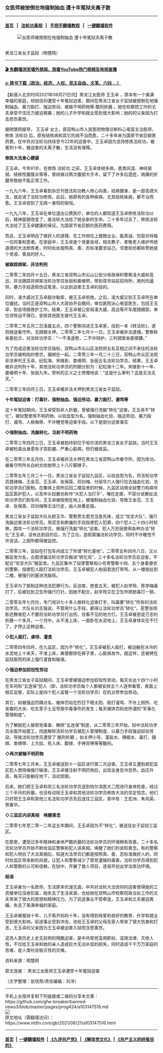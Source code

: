 ### 女医师被按倒在地强制抽血 遭十年冤狱夫离子散
------------------------

#### [首页](https://github.com/gfw-breaker/banned-news3/blob/master/README.md) &nbsp;&nbsp;|&nbsp;&nbsp; [法轮功真相](https://github.com/begood0513/basic/blob/master/README.md)  &nbsp;&nbsp;|&nbsp;&nbsp; [手把手翻墙教程](https://github.com/gfw-breaker/guides/wiki)  &nbsp;&nbsp;|&nbsp;&nbsp; [一键翻墙软件](https://github.com/gfw-breaker/nogfw/blob/master/README.md)  



<div><div class="featured_image">
 <figure>
  <img alt="女医师被按倒在地强制抽血 遭十年冤狱夫离子散" src="https://i.ntdtv.com/assets/uploads/2021/06/2021-06-21_134228-800x450.jpg"/>
 </figure><br/>
 <span class="caption">
  黑龙江省女子监狱（明慧网）
 </span>
</div>
</div><hr/>

#### [ 🎬  免翻墙浏览墙外禁闻、观看YouTube热门视频及电视直播](https://github.com/gfw-breaker/HelloWorld)

#### [ 💥  禁书下载（政治、经济、人权、民主自由、文革、六四 ...）](https://github.com/gfw-breaker/books/blob/master/README.md)

<div><div class="post_content" itemprop="articleBody">
 <p>
  【新唐人北京时间2021年06月21日讯】黑龙江女医师
  <ok href="https://www.ntdtv.com/gb/王玉卓.htm">
   王玉卓
  </ok>
  ，原本有一个美满幸福的家庭，却因信仰遭受十年冤狱迫害，期间在黑龙江省女子监狱被按倒在地强制抽血、暴力殴打、强迫劳动、被输不明药物等
  <ok href="https://www.ntdtv.com/gb/酷刑折磨.htm">
   酷刑折磨
  </ok>
  。她在检察院工作的丈夫承受不住压力被迫离婚；她的儿子升学和就业受到很大影响；她的的父亲因为打击悲伤离世。
 </p>
 <p>
  据明慧网报导，
  <ok href="https://www.ntdtv.com/gb/王玉卓.htm">
   王玉卓
  </ok>
  女士，原双鸭山市人民医院物理诊断科心电室主治医师，修炼
  <ok href="https://www.ntdtv.com/gb/法轮功.htm">
   法轮功
  </ok>
  后，原有结核病和其它的病不治而愈，二十多年来为国家节省巨额医药费。在中共对法轮功持续至今22年的迫害中，王玉卓因为坚持修炼法轮功，被冤判十年，被迫害的夫离子散，生活没有保障。
 </p>
 <p>
  <strong>
   修炼大法身心健康
  </strong>
 </p>
 <p>
  王玉卓，今年61岁。在修炼
  <ok href="https://www.ntdtv.com/gb/法轮功.htm">
   法轮功
  </ok>
  之前，王玉卓体弱多病，患类风湿、神经衰弱、结核性腹膜炎等等，曾经做过两次腹部大手术，留下了许多后遗症，病痛的折磨导致她不能正常工作。
 </p>
 <p>
  一九九六年，王玉卓看到杂志刊登法轮功教人修心向善，祛病健身，是一部高德大法，就走进了法轮功修炼。此后，她原有的各种疾病，尤其结核疾病，都不治而愈。王玉卓尝到了无病一身轻的愉悦。
 </p>
 <p>
  一九九八年，王玉卓在单位退出公费医疗，单位的人都知道王玉卓修炼法轮功以后，精神面貌改变了，是法轮大法给了她全新的生命。二十多年过去了，修炼法轮大法给了王玉卓健康的保证，为国家节省巨额的医药费用。
 </p>
 <p>
  而且，王玉卓明白了做好人的道理，在工作岗位上兢兢业业，能真诚、包容对待每一位同事和患者。在家庭中，王玉卓是个贤妻良母，相夫教子、孝敬老人维护传统道德的大法修炼者，时时处处按照真、善、忍标准要求自己。邻里街坊都称赞她是个贤淑、善良的好人。
 </p>
 <p>
  <strong>
   被跟踪绑架、非法判刑
  </strong>
 </p>
 <p>
  二零零二年四月十五日，黑龙江省双鸭山市尖山公安分局政保科警察凌大威和高远，非法跟踪并绑架法轮功学员张丽和娄维明，带到双市站前招待所，用刑讯逼供，暴力手段造假伪证笔录，以达到迫害王玉卓的目的。
 </p>
 <p>
  同时，凌大威对王玉卓敲诈勒索，被王玉卓拒绝。之后，凌大威又到王玉卓所在单位骚扰。当时正是双鸭山市人大政协开会期间，单位医院派心电室医生，包括王玉卓，到会场做救护工作。结果，王玉卓被公安局凌大威、高远等开车尾随跟踪，单位领导迫不得已，安排其他医生替代王玉卓。
 </p>
 <p>
  二零零二年五月二日凌晨五点，四个警察闯进王玉卓家，找到一本《转法轮》，遂将她送看守所，无限期关押。二零零二年七月十一日，王玉卓被非法逮捕，警察称省委批示，对法轮功学员：“一不准退卷，二不许辩护，三判错案省委撑腰。”
 </p>
 <p>
  为了完成迫害法轮功学员指标，双鸭山市尖山区法院把五名互相之间不来往的法轮功学员被构陷的卷宗，捆绑在一起。二零零三年一月二十三日，双鸭山市尖区法院非法审判王玉卓、纪松海、宋维影、娄维明、张丽五名法轮功学员。结果，王玉卓被非法判刑十年，其他法轮功学员的刑期分别为：纪松海十二年，宋维影十一年、娄维明十年、张丽九年。旁听的正义之士愤慨地说：“这是什么审判？这是无法无天。”
 </p>
 <p>
  二零零三年四月三日，王玉卓被非法关押到黑龙江省女子监狱。
 </p>
 <p>
  <strong>
   十年冤狱迫害：打毒针、强制抽血、强迫劳动、暴力殴打、谩骂等
  </strong>
 </p>
 <p>
  这十年冤狱期间，王玉卓受到非人折磨，曾被强行洗脑“转化”迫害。王玉卓不“转化”，被狱警使用不明药物、以验血型为名，强制抽血化验、强迫劳动、暴力殴打、谩骂、人格侮辱、不许睡觉等迫害手段。以下是部分迫害事实
 </p>
 <p>
  <strong>
   ◇强制抽血、洗脑转化、注射不明药物
  </strong>
 </p>
 <p>
  二零零三年四月三日，王玉卓被劫持到位于哈尔滨的黑龙江省女子监狱。当时王玉卓被检查出身患有子宫肌瘤、严重心脏病，但仍被收监。
 </p>
 <p>
  在二零零三年五月份，王玉卓被非法关押在黑龙江省双鸭山市看守所，因为炼功，被看守所所长白树文给她带上十八斤脚镣子。
 </p>
 <p>
  二零零五年三月二十一日，黑龙江省女子监狱九监区，以验血型为名，将法轮功学员聂绪梅、王金范、王玉卓、张保英、邓剑梅、付丽华六人强行拉去抽血化验，法轮功学员们抵制。在集体上厕所后回二楼监舍的时候，九监区动用全狱警力和病号监区医护犯人，以及牢头狱霸也称作“大犯人当打手”，堵在走廊，不容分说撕扯法轮功学员们到车间，王玉卓被按倒在地上，被强制抽血化验，导致王金范、王玉卓、张保英、邓剑梅等无法行走，由人扶著走路。
 </p>
 <p>
  黑龙江省女子监狱大队长颜玉华、警察贾文君充当急先锋，成立“攻坚大队”，强行洗脑迫害法轮功学员。用谎言和欺骗的手段指使犯人犯罪，四个犯人二十四小时轮换，围攻一个法轮功学员，做强行洗脑“转化”迫害。犯人万忠丽使用各种办法“转化”王玉卓，没有达到目的后，为了立功，造假蒙骗法轮功学员，同时不许睡觉不许说话，上厕所都得被监控。
 </p>
 <p>
  二零零三年，监狱在打包车间成立了所谓“转化基地”。二零零五年四月八日，又以搬监舍为名，企图诱骗法轮功学员搬进“转化班”，三十多名法轮功学员反迫害，不配合“攻坚大队”搬监舍。九监区集中了狱里警察和小号男警察十四、五个身着便衣的警察，指使犯人殴打法轮功学员，王玉卓被犯人柏丽君连打带骂，从一楼拖扯到二楼，被强行的塞进洗脑班。
 </p>
 <p>
  王玉卓为了抵制这种违法犯罪行为，反迫害，绝食五天，被犯人赵学玲、陈学梅毒打了，后被拉到卫生所强行打针。因她不配合，赵学玲又在卫生所把她毒打一顿。
 </p>
 <p>
  二零零五年七月份，专门培训七十多人做转化迫害打手，叫嚣要“转化”所有的法轮功学员。大队长刘志强说，不管用什么手段，都得让法轮功学员“转化”。恶警张晓影还教唆犯人不要将法轮功学员打出伤，往看不见的地方打。王玉卓被恶徒万忠利折磨一个多月，一个月中，从不准上床，一直卧在水泥地上，王玉卓身体实在不行了，才停止这种迫害。
 </p>
 <p>
  <strong>
   ◇犯人殴打、虐待、灌食
  </strong>
 </p>
 <p>
  二零零四年四月，在九监区，因为不“转化”，王玉卓被犯人殴打，被迫躺在冰冷的水泥地上十来天，不准上床，粪便都排在裤子里，心脏病发作。就这样，还被铐在监狱医院的床上强行灌食和输液。
 </p>
 <p>
  <strong>
   ◇强迫参加奴役性劳动
  </strong>
 </p>
 <p>
  在黑龙江省女子监狱期间，王玉卓曾被强迫参加奴役性劳动，每天长达十四个小时在车间和“五连保”犯人（即，法轮功学员每个人都被安排五个人连带看管，表面上相互监督，实际上是四个犯人监督一个法轮功学员）在机台旁参加劳动。
 </p>
 <p>
  其它，如被强迫罚蹲点名、被体罚站在烈日下晒太阳、殴打谩骂、不许上厕所、吃发霉的大米、吃生芽子土豆导致中毒事件的发生；每天被体罚码坐所谓的“军事化管理制度”。
 </p>
 <p>
  为了解脱犯人被邪党毒害、解除“五连保”制度，从二零零三年开始，狱中法轮功学员全面开始罢工，彻底解除法轮功学员被犯人管理制度、以暴力手段强迫奴役劳动，导致法轮功学员遭受了
  <ok href="https://www.ntdtv.com/gb/酷刑折磨.htm">
   酷刑折磨
  </ok>
  ，如关押小号、灌盐水、辣椒水、毒打、捆绑、束缚带、上大挂、死人床、脚镣、手铐背铐等等酷刑。
 </p>
 <p>
  <strong>
   ◇再次被输不明药物
  </strong>
 </p>
 <p>
  二零零七年三月末，王玉卓被送到十一监区进行第二次迫害。王玉卓又遭到病犯监区犯人商晓梅强行输液。王玉卓被注射不明药物后，出现全身忽冷忽热，血压升高，每天只能躺在地下，活动受限。
 </p>
 <p>
  后来，她们把王玉卓和另三名法轮功学员送到哈尔滨医大二院进行身体检查，经过三个半月的折磨，也没有动摇王玉卓和其他法轮功学员修炼大法的坚定信念。他们只好把王玉卓和其他三名法轮功学员先后送往三监区，其中有：王宏洲、朱风英、贺春华。
 </p>
 <p>
  <strong>
   ◇三监区内讲真相　唤醒善念
  </strong>
 </p>
 <p>
  二零零七年至二零一二年这五年期间，王玉卓因为不“转化”，被送往女子监狱三监区。
 </p>
 <p>
  在那里，遭受过多年精神和身体严酷折磨的法轮功学员的环境稍有改善。二十多名法轮功学员开始不断给监区警察和犯人讲真相，唤醒了她们的良知善念。有的警察和犯人明白了大法真相后，知道大法学员们都是按照真、善、忍标准做好人的，同时给监区带来新的风貌，让犯人和警察减少了邪党灌输的毒害。法轮功学员得到犯人和警察的认可和信赖，在狱中，开展了救人项目，逐渐开创出学法炼功环境。
 </p>
 <p>
  <strong>
   结语
  </strong>
 </p>
 <p>
  王玉卓身为一名医师，生活原本优渥无虞，中共对法轮大法信仰的迫害使得她的工资被单位没收扣留，她失去了生活来源，也给她在双鸭山市检察院政治处工作的丈夫带来了很大的思想和精神压力。为了前途事业不受牵连，王玉卓和丈夫被迫离婚，失去了美满幸福的家庭。
 </p>
 <p>
  王玉卓被冤狱十年，儿子离开妈妈十年，没有得到母爱和良好的教育，升学和就业受到很大影响，前途事业受到冲击，也给王玉卓的父母及家人带来了很大伤害和打击，王玉卓的父亲因为王玉卓被迫害入狱而含悲离世。
 </p>
 <p>
  这场人类历史上史无前例的残酷迫害，是中共邪党滥用职权、滥用法律、灭绝人性，不仅给王玉卓和她的亲人造成巨大无法补偿的损失，同时造成千千万万家庭的苦难，是人类社会毁灭性的灾难。
 </p>
 <p>
  资料来源：明慧网
 </p>
 <p>
  原文连接：
  <ok href="https://big5.minghui.org/mh/articles/2021/6/20/%E9%BB%91%E9%BE%8D%E6%B1%9F%E5%A5%B3%E9%86%AB%E5%B8%AB%E7%8E%8B%E7%8E%89%E5%8D%93%E9%81%AD%E5%8F%97%E5%8D%81%E5%B9%B4%E5%86%A4%E7%8D%84%E8%BF%AB%E5%AE%B3-427198.html">
   黑龙江女医师王玉卓遭受十年冤狱迫害
  </ok>
 </p>
 <p>
  （文字整理：张信燕/责任编辑：刘洋）
 </p>
 <div class="single_ad">
 </div>
</div>
</div>
<hr/>
手机上长按并复制下列链接或二维码分享本文章：<br/>
https://github.com/gfw-breaker/banned-news3/blob/master/pages/prog424/a103147516.md <br/>
<a href='https://github.com/gfw-breaker/banned-news3/blob/master/pages/prog424/a103147516.md'><img src='https://github.com/gfw-breaker/banned-news3/blob/master/pages/prog424/a103147516.md.png'/></a> <br/>
原文地址（需翻墙访问）：https://www.ntdtv.com/gb/2021/06/21/a103147516.html


------------------------
#### [首页](https://github.com/gfw-breaker/banned-news3/blob/master/README.md) &nbsp;|&nbsp; [一键翻墙软件](https://github.com/gfw-breaker/nogfw/blob/master/README.md) &nbsp;| [《九评共产党》](https://github.com/gfw-breaker/9ping.md/blob/master/README.md#九评之一评共产党是什么) | [《解体党文化》](https://github.com/gfw-breaker/jtdwh.md/blob/master/README.md) | [《共产主义的终极目的》](https://github.com/gfw-breaker/gczydzjmd.md/blob/master/README.md)


<img src='http://gfw-breaker.win/banned-news3/pages/prog424/a103147516.md' width='0px' height='0px'/>